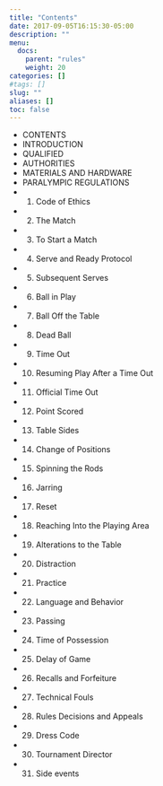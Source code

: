 ```yaml
---
title: "Contents"
date: 2017-09-05T16:15:30-05:00
description: ""
menu:
  docs:
    parent: "rules"
    weight: 20
categories: []
#tags: []
slug: ""
aliases: []
toc: false
---
```


- CONTENTS
- INTRODUCTION
- QUALIFIED 
- AUTHORITIES
- MATERIALS AND HARDWARE
- PARALYMPIC REGULATIONS
- 1. Code of Ethics
- 2. The Match
- 3. To Start a Match
- 4. Serve and Ready Protocol
- 5. Subsequent Serves
- 6. Ball in Play
- 7. Ball Off the Table
- 8. Dead Ball
- 9. Time Out
- 10. Resuming Play After a Time Out
- 11. Official Time Out
- 12. Point Scored
- 13. Table Sides
- 14. Change of Positions
- 15. Spinning the Rods
- 16. Jarring
- 17. Reset
- 18. Reaching Into the Playing Area
- 19. Alterations to the Table
- 20. Distraction
- 21. Practice
- 22. Language and Behavior
- 23. Passing
- 24. Time of Possession
- 25. Delay of Game
- 26. Recalls and Forfeiture
- 27. Technical Fouls
- 28. Rules Decisions and Appeals
- 29. Dress Code
- 30. Tournament Director
- 31. Side events